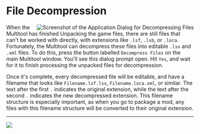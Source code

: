 # File Decompression

<img alt="Screenshot of the Application Dialog for Decompressing Files" src="https://i.imgur.com/J7Zjy42.png" align="right">

When the Multitool has finished Unpacking the game files, there are still files that can't be worked with directly, with extensions like `.lsf`, `.lsb`, or `.loca`. Fortunately, the Multitool can decompress these files into editable `.lsx` and `.xml` files. To do this, press the button labelled `Decompress Files` on the main Multitool window. You'll see this dialog prompt open. Hit `Yes`, and wait for it to finish processing the unpacked files for decompression.

Once it's complete, every decompressed file will be editable, and have a filename that looks like `Filename.lsf.lsx`, `Filename.loca.xml`, or similar. The text after the first `.` indicates the original extension, while the text after the second `.` indicates the new decompressed extension. This filename structure is especially important, as when you go to package a mod, any files with this filename structure will be converted to their original extension.

---

[<img src="https://img.shields.io/badge/Back_To-General_Usage-orange?style=for-the-badge">](https://github.com/ShinyHobo/BG3-Modders-Multitool/wiki/General-Usage)